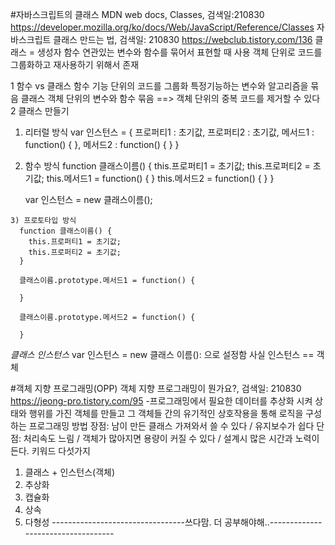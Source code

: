 #자바스크립트의 클래스
MDN web docs, Classes, 검색일:210830 https://developer.mozilla.org/ko/docs/Web/JavaScript/Reference/Classes
자바스크립트 클래스 만드는 법, 검색일: 210830 https://webclub.tistory.com/136
클래스 = 생성자 함수
연관있는 변수와 함수를 묶어서 표현할 때 사용
객체 단위로 코드를 그룹화하고 재사용하기 위해서 존재

1 함수 vs 클래스
  함수
    기능 단위의 코드를 그룹화
    특정기능하는 변수와 알고리즘을 묶음
  클래스
    객체 단위의 변수와 함수 묶음 ==> 객체 단위의 중복 코드를 제거할 수 있다
2 클래스 만들기
  1) 리터럴 방식
      var 인스턴스 = {
        프로퍼티1 : 초기값,
        프로퍼티2 : 초기값,
        메서드1 : function() {
        },
        메서드2 : function() {
        }
      }

   2) 함수 방식
      function 클래스이름() {
        this.프로퍼티1 = 초기값;
        this.프로퍼티2 = 초기값;
        this.메서드1 = function() {
       }
        this.메서드2 = function() {
       }
      }

      var 인스턴스 = new 클래스이름();
      
    3) 프로토타입 방식
      function 클래스이름() {
        this.프로퍼티1 = 초기값;
        this.프로퍼티2 = 초기값;
      }

      클래스이름.prototype.메서드1 = function() {

      }

      클래스이름.prototype.메서드2 = function() {

      }
*클래스 인스턴스*
 var 인스턴스 = new 클래스 이름():
 으로 설정함
 사실 인스턴스 == 객체

#객체 지향 프로그래밍(OPP)
객체 지향 프로그래밍이 뭔가요?, 검색일: 210830 https://jeong-pro.tistory.com/95
-프로그래밍에서 필요한 데이터를 추상화 시켜 상태와 행위를 가진 객체를 만들고 그 객체들 간의 유기적인 상호작용을 통해 로직을 구성하는 프로그래밍 방법
장점: 남이 만든 클래스 가져와서 쓸 수 있다 / 유지보수가 쉽다
단점: 처리속도 느림 / 객체가 많아지면 용량이 커질 수 있다 / 설계시 많은 시간과 노력이 든다.
키워드 다섯가지
 1. 클래스 + 인스턴스(객체)
 2. 추상화
 3. 캡슐화
 4. 상속
 5. 다형성
 ---------------------------------쓰다맘. 더 공부해야해..-----------------------------------
